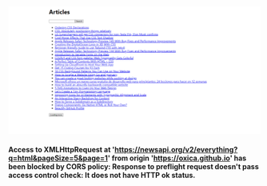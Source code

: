 ![image](https://github.com/oxica/react-news-articles/blob/main/img.png)

#### Access to XMLHttpRequest at 'https://newsapi.org/v2/everything?q=html&pageSize=5&page=1' from origin 'https://oxica.github.io' has been blocked by CORS policy: Response to preflight request doesn't pass access control check: It does not have HTTP ok status.
